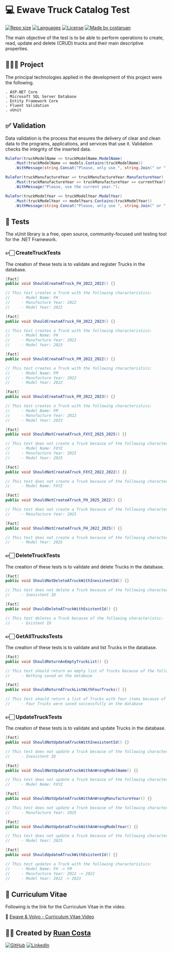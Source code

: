 # 💻 Ewave Truck Catalog Test

[![Repo size](https://img.shields.io/github/repo-size/costaruan/ewave-truck-catalog-test)](https://github.com/costaruan/volume-hand-control/)
[![Languages](https://img.shields.io/github/languages/count/costaruan/ewave-truck-catalog-test)](https://github.com/costaruan/volume-hand-control/)
[![License](https://img.shields.io/github/license/costaruan/ewave-truck-catalog-test)](https://github.com/costaruan/volume-hand-control/blob/master/LICENSE.md)
[![Made by costaruan](https://img.shields.io/badge/made%20by-costaruan-green)](https://github.com/costaruan/volume-hand-control/)

The main objective of the test is to be able to perform operations to create, read, update and delete (CRUD) trucks and their main descriptive properties.

## 👨🏻‍💻 Project

The principal technologies applied in the development of this project were the following.

    . ASP.NET Core
    . Microsoft SQL Server Database
    . Entity Framework Core
    . Fluent Validation
    . xUnit

## ✅ Validation

Data validation is the process that ensures the delivery of clear and clean data to the programs, applications, and services that use it. Validation checks the integrity of the inserted data.

```csharp
RuleFor(truckModelName => truckModelName.ModelName)
    .Must(truckModelName => models.Contains(truckModelName))
    .WithMessage(string.Concat("Please, only use ", string.Join(" or ", models), " models."));

RuleFor(truckManufactureYear => truckManufactureYear.ManufactureYear)
    .Must(truckManufactureYear => truckManufactureYear == currentYear)
    .WithMessage("Please, use the current year.");

RuleFor(truckModelYear => truckModelYear.ModelYear)
    .Must(truckModelYear => modelYears.Contains(truckModelYear))
    .WithMessage(string.Concat("Please, only use ", string.Join(" or ", modelYears), " model years."));
```

## 💭 Tests

The xUnit library is a free, open source, community-focused unit testing tool for the .NET Framework.

### 👉🏻 CreateTruckTests

The creation of these tests is to validate and register Trucks in the database.

```csharp
[Fact]
public void ShouldCreateATruck_FH_2022_2022() {}

// This test creates a Truck with the following characteristics:
//     - Model Name: FH
//     - Manufacture Year: 2022
//     - Model Year: 2022
```

```csharp
[Fact]
public void ShouldCreateATruck_FH_2022_2023() {}

// This test creates a Truck with the following characteristics:
//     - Model Name: FH
//     - Manufacture Year: 2022
//     - Model Year: 2023
```

```csharp
[Fact]
public void ShouldCreateATruck_FM_2022_2022() {}

// This test creates a Truck with the following characteristics:
//     - Model Name: FM
//     - Manufacture Year: 2022
//     - Model Year: 2022
```

```csharp
[Fact]
public void ShouldCreateATruck_FM_2022_2023() {}

// This test creates a Truck with the following characteristics:
//     - Model Name: FM
//     - Manufacture Year: 2022
//     - Model Year: 2023
```

```csharp
[Fact]
public void ShouldNotCreateATruck_FXYZ_2025_2025() {}

// This test does not create a Truck because of the following characteristics:
//     - Model Name: FXYZ
//     - Manufacture Year: 2025
//     - Model Year: 2025
```

```csharp
[Fact]
public void ShouldNotCreateATruck_FXYZ_2022_2022() {}

// This test does not create a Truck because of the following characteristic:
//     - Model Name: FXYZ
```

```csharp
[Fact]
public void ShouldNotCreateATruck_FH_2025_2022() {}

// This test does not create a Truck because of the following characteristic:
//     - Manufacture Year: 2025
```

```csharp
[Fact]
public void ShouldNotCreateATruck_FH_2022_2025() {}

// This test does not create a Truck because of the following characteristic:
//     - Model Year: 2025
```

### 👉🏻 DeleteTruckTests

The creation of these tests is to validate and delete Trucks in the database.

```csharp
[Fact]
public void ShouldNotDeleteATruckWithInexistentId() {}

// This test does not delete a Truck because of the following characteristic:
//     - Inexistent ID
```

```csharp
[Fact]
public void ShouldDeleteATruckWithExistentId() {}

// This test deletes a Truck because of the following characteristic:
//     - Existent ID
```

### 👉🏻 GetAllTrucksTests

The creation of these tests is to validate and list Trucks in the database.

```csharp
[Fact]
public void ShouldReturnAnEmptyTruckList() {}

// This test should return an empty list of Trucks because of the following characteristic:
//     - Nothing saved on the database
```

```csharp
[Fact]
public void ShouldReturnATruckListWithFourTrucks() {}

// This test should return a list of Trucks with four items because of the following characteristic:
//     - Four Trucks were saved successfully on the database
```

### 👉🏻 UpdateTruckTests

The creation of these tests is to validate and update Trucks in the database.

```csharp
[Fact]
public void ShouldNotUpdateATruckWithInexistentId() {}

// This test does not update a Truck because of the following characteristic:
//     - Inexistent ID
```

```csharp
[Fact]
public void ShouldNotUpdateATruckWithAnWrongModelName() {}

// This test does not update a Truck because of the following characteristic:
//     - Model Name: FXYZ
```

```csharp
[Fact]
public void ShouldNotUpdateATruckWithAnWrongManufactureYear() {}

// This test does not update a Truck because of the following characteristic:
//     - Manufacture Year: 2025
```

```csharp
[Fact]
public void ShouldNotUpdateATruckWithAnWrongModelYear() {}

// This test does not update a Truck because of the following characteristic:
//     - Model Year: 2025
```

```csharp
[Fact]
public void ShouldUpdateATruckWithExistentId() {}

// This test updates a Truck with the following characteristics:
//     - Model Name: FH -> FM
//     - Manufacture Year: 2022 -> 2022
//     - Model Year: 2022 -> 2023
```

## 📝 Curriculum Vitae

Following is the link for the Curriculum Vitae in the video.

🔗 [Ewave & Volvo - Curriculum Vitae Video](https://youtu.be/3EvpCXXrKfM)

## 👦🏻 Created by [Ruan Costa](https://costaruan.dev/)

[![GitHub](https://img.shields.io/badge/GitHub-181717?style=for-the-badge&logo=github&logoColor=FFFFFF)](https://github.com/costaruan/)
[![LinkedIn](https://img.shields.io/badge/LinkedIn-0077B5?style=for-the-badge&logo=linkedin&logoColor=FFFFFF)](https://www.linkedin.com/in/costaruan/)
